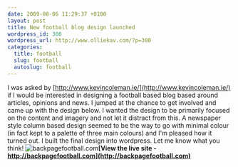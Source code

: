 ```yaml
--- 
date: 2009-08-06 11:29:37 +0100
layout: post
title: New football blog design launched
wordpress_id: 300
wordpress_url: http://www.olliekav.com/?p=300
categories: 
  title: football
  slug: football
  autoslug: football
---
```

I was asked by [http://www.kevincoleman.ie/](http://www.kevincoleman.ie/) if I would be interested in designing a football based blog based around articles, opinions and news. I jumped at the chance to get involved and came up with the design below. <!--more--> I wanted the design to be primarily focused on the content and imagery and not let it distract from this.  A newspaper style column based design seemed to be the way to go with minimal colour (in fact kept to a palette of three main colours) and I'm pleased how it turned out. I built the final design into wordpress. Let me know what you think! ![backpagefootball.com](http://www.olliekav.com/wp-content/uploads/2009/08/backpage-large.jpg "backpagefootball.com")**[View the live site - http://backpagefootball.com](http://backpagefootball.com)**
